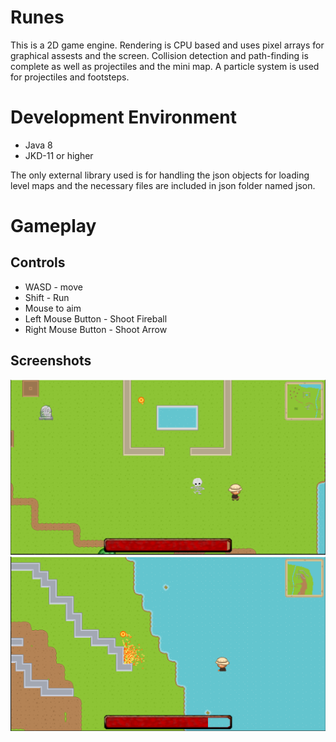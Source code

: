 # Runes 

This is a 2D game engine. Rendering is CPU based and uses pixel arrays for graphical assests and the screen. Collision detection and path-finding is complete as well as projectiles and the mini map. A particle system is used for projectiles and footsteps.

# Development Environment

* Java 8
* JKD-11 or higher

The only external library used is for handling the json objects for loading level maps and the necessary files are included in json folder named json.

# Gameplay
## Controls
* WASD - move
* Shift - Run
* Mouse to aim
* Left Mouse Button - Shoot Fireball
* Right Mouse Button - Shoot Arrow

## Screenshots
![Gameplay 1](screenshots/screenshot.png)
![Gameplay 2](screenshots/screenshot1.png)
